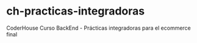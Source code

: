 # ch-practicas-integradoras
CoderHouse Curso BackEnd - Prácticas integradoras para el ecommerce final
